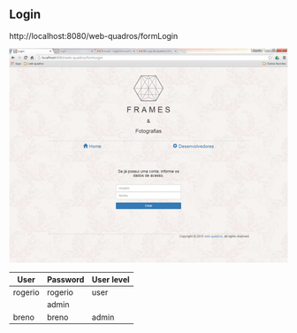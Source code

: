 ## Login

http://localhost:8080/web-quadros/formLogin

![](https://github.com/RogerioHorauti/web-quadros/blob/master/img/form-login.png)

User | Password | User level
------------|------------|------------
rogerio | rogerio | user
 |  | admin
 breno | breno | admin
